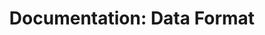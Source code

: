 ---
layout: default
permalink: documentation/DataFormat.html
title: "Documentation: Data Format"
---